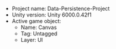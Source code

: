 <!-- UNITY CODE ASSIST INSTRUCTIONS START -->
- Project name: Data-Persistence-Project
- Unity version: Unity 6000.0.42f1
- Active game object:
  - Name: Canvas
  - Tag: Untagged
  - Layer: UI
<!-- UNITY CODE ASSIST INSTRUCTIONS END -->